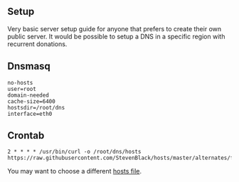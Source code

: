 ## Setup
Very basic server setup guide for anyone that prefers to create their own public server.
It would be possible to setup a DNS in a specific region with recurrent donations.

## Dnsmasq
```
no-hosts
user=root
domain-needed
cache-size=6400
hostsdir=/root/dns
interface=eth0
```

## Crontab
```
2 * * * * /usr/bin/curl -o /root/dns/hosts https://raw.githubusercontent.com/StevenBlack/hosts/master/alternates/fakenews/hosts
```

You may want to choose a different [hosts file](https://github.com/StevenBlack/hosts).
